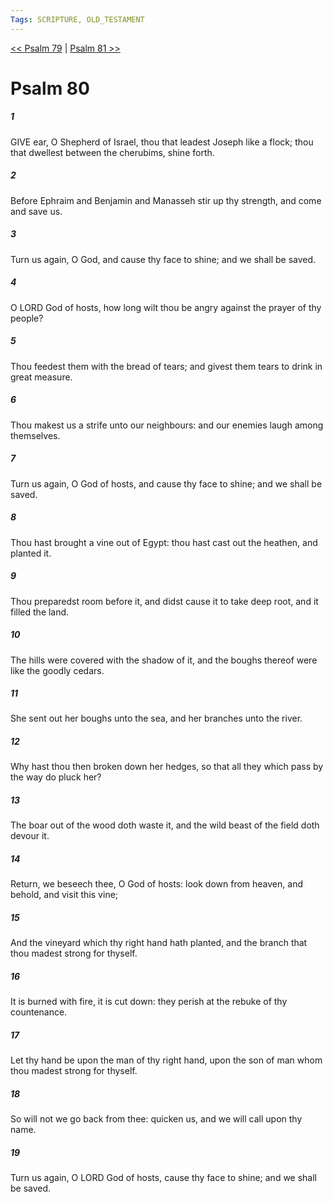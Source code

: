 ```yaml
---
Tags: SCRIPTURE, OLD_TESTAMENT
---
```


[<< Psalm 79](OLD_TESTAMENT/19_Psalms/Psalm_79.md) | [Psalm 81 >>](OLD_TESTAMENT/19_Psalms/Psalm_81.md)

# Psalm 80

##### 1
 GIVE ear, O Shepherd of Israel, thou that leadest Joseph like a flock; thou that dwellest between the cherubims, shine forth.
##### 2
 Before Ephraim and Benjamin and Manasseh stir up thy strength, and come and save us.
##### 3
 Turn us again, O God, and cause thy face to shine; and we shall be saved.
##### 4
 O LORD God of hosts, how long wilt thou be angry against the prayer of thy people?
##### 5
 Thou feedest them with the bread of tears; and givest them tears to drink in great measure.
##### 6
 Thou makest us a strife unto our neighbours: and our enemies laugh among themselves.
##### 7
 Turn us again, O God of hosts, and cause thy face to shine; and we shall be saved.
##### 8
 Thou hast brought a vine out of Egypt: thou hast cast out the heathen, and planted it.
##### 9
 Thou preparedst room before it, and didst cause it to take deep root, and it filled the land.
##### 10
 The hills were covered with the shadow of it, and the boughs thereof were like the goodly cedars.
##### 11
 She sent out her boughs unto the sea, and her branches unto the river.
##### 12
 Why hast thou then broken down her hedges, so that all they which pass by the way do pluck her?
##### 13
 The boar out of the wood doth waste it, and the wild beast of the field doth devour it.
##### 14
 Return, we beseech thee, O God of hosts: look down from heaven, and behold, and visit this vine;
##### 15
 And the vineyard which thy right hand hath planted, and the branch that thou madest strong for thyself.
##### 16
 It is burned with fire, it is cut down: they perish at the rebuke of thy countenance.
##### 17
 Let thy hand be upon the man of thy right hand, upon the son of man whom thou madest strong for thyself.
##### 18
 So will not we go back from thee: quicken us, and we will call upon thy name.
##### 19
 Turn us again, O LORD God of hosts, cause thy face to shine; and we shall be saved.
